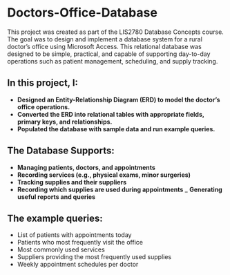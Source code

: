 # Doctors-Office-Database
This project was created as part of the LIS2780 Database Concepts course. The goal was to design and implement a database system for a rural doctor’s office using Microsoft Access. This relational database was designed to be simple, practical, and capable of supporting day-to-day operations such as patient management, scheduling, and supply tracking. 

## In this project, I: 

- **Designed an Entity-Relationship Diagram (ERD) to model the doctor’s office operations.**
- **Converted the ERD into relational tables with appropriate fields, primary keys, and relationships.**
- **Populated the database with sample data and run example queries.**

## The Database Supports:

- **Managing patients, doctors, and appointments**
- **Recording services (e.g., physical exams, minor surgeries)**
- **Tracking supplies and their suppliers**
- **Recording which supplies are used during appointments**
_ **Generating useful reports and queries**

## The example queries: 
- List of patients with appointments today
- Patients who most frequently visit the office
- Most commonly used services
- Suppliers providing the most frequently used supplies
- Weekly appointment schedules per doctor

